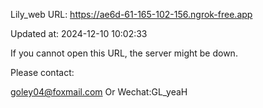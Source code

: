 Lily_web URL: https://ae6d-61-165-102-156.ngrok-free.app

Updated at: 2024-12-10 10:02:33

If you cannot open this URL, the server might be down.

Please contact: 

goley04@foxmail.com Or Wechat:GL_yeaH